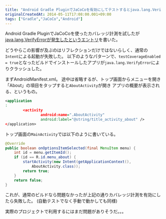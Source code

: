 ```yaml
---
title: "Android Gradle PluginでJaCoCoを有効にしてテストするとjava.lang.VerifyError発生 (2)"
originalCreatedAt: 2014-05-11T17:08:00.001+09:00
tags: ["Gradle","JaCoCo","Android"]
---
```

Android Gradle PluginでJaCoCoを使ったカバレッジ計測を試したが[java.lang.VerifyErrorが発生したというエントリ](/ja/post/2014/05/android-gradle-pluginjacocojavalangveri/)を書いた。

どうやらこの影響が及ぶのはリフレクションだけではないらしく、通常の`Intent`による起動が失敗した。
以下のようなパターンで、`testCoverageEnabled = true`となったビルドでインストールしたアプリが`java.lang.VerifyError`によりクラッシュした。
<!--more-->
まずAndroidManifest.xml。
途中は省略するが、トップ画面からメニューを開き
「About」の項目をタップすると`AboutActivity`が開き
アプリの概要が表示される、というもの。

```xml
<application
:
        <activity
                android:name=".AboutActivity"
                android:label="@string/title_activity_about" />
</application>
```

トップ画面の`MainActivity`では以下のように書いている。

```java
@Override
public boolean onOptionsItemSelected(final MenuItem menu) {
    int id = menu.getItemId();
    if (id == R.id.menu_about) {
        startActivity(new Intent(getApplicationContext(),
            AboutActivity.class));
        return true;
    }
    return false;
}
```

これが、通常のビルドなら問題なかったが上記の通りカバレッジ計測を有効にしたら失敗した。
(自動テストでなく手動で動かしても同様)

実際のプロジェクトで利用するにはまだ問題がありそうだ。。。
